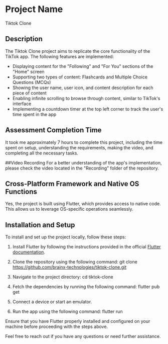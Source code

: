 # Project Name
Tiktok Clone

## Description
The Tiktok Clone project aims to replicate the core functionality of the TikTok app. The following features are implemented:

- Displaying content for the "Following" and "For You" sections of the "Home" screen
- Supporting two types of content: Flashcards and Multiple Choice Questions (MCQs)
- Showing the user name, user icon, and content description for each piece of content
- Enabling infinite scrolling to browse through content, similar to TikTok's interface
- Implementing a countdown timer at the top left corner to track the user's time spent in the app

## Assessment Completion Time
It took me approximately 7 hours to complete this project, including the time spent on setup, understanding the requirements, making the video, and completing all the necessary tasks.



##Video Recording
For a better understanding of the app's implementation, please check the video located in the "Recording" folder of the repository.


## Cross-Platform Framework and Native OS Functions
Yes, the project is built using Flutter, which provides access to native code. This allows us to leverage OS-specific operations seamlessly.

## Installation and Setup
To install and set up the project locally, follow these steps:
1. Install Flutter by following the instructions provided in the official [Flutter documentation](https://flutter.dev/docs/get-started/install).
2. Clone the repository using the following command:
   git clone https://github.com/brainx-technologies/tiktok-clone.git

3. Navigate to the project directory:
   cd tiktok-clone

4. Fetch the dependencies by running the following command:
   flutter pub get

5. Connect a device or start an emulator.

6. Run the app using the following command:
   flutter run

Ensure that you have Flutter properly installed and configured on your machine before proceeding with the steps above.

Feel free to reach out if you have any questions or need further assistance.
